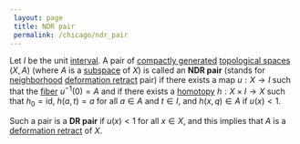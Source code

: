 ```yaml
---
 layout: page
 title: NDR pair
 permalink: /chicago/ndr_pair
---
```


Let $I$ be the unit [interval](https://mathgloss.github.io/MathGloss/chicago/interval). A pair of [compactly generated](https://mathgloss.github.io/MathGloss/chicago/compactly_generated) [topological spaces](https://mathgloss.github.io/MathGloss/chicago/topological_space) $(X,A)$ (where $A$ is a [subspace](https://mathgloss.github.io/MathGloss/chicago/subspace_topology) of $X$) is called an **NDR pair**
(stands for [neighborhood](https://mathgloss.github.io/MathGloss/chicago/neighborhood) [deformation retract](https://mathgloss.github.io/MathGloss/chicago/deformation_retraction) pair) if there exists a map $u:X\to I$ such that the [fiber](https://mathgloss.github.io/MathGloss/chicago/fiber) $u^{-1}(0) = A$ and if there exists a [homotopy](https://mathgloss.github.io/MathGloss/chicago/homotopy) $h:X\times I \to X$ such that $h_0 = \text{id}$, $h(a,t) = a$ for all $a\in A$ and $t\in I$, and $h(x,q) \in A$ if $u(x)<1$.

Such a pair is a **DR pair** if $u(x) < 1$ for all $x\in X$, and this implies that $A$ is a [deformation retract](https://mathgloss.github.io/MathGloss/chicago/#######################deformation_retract) of $X$. 

